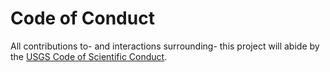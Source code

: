 Code of Conduct
===============

All contributions to- and interactions surrounding- this project will abide by
the [USGS Code of Scientific Conduct][1].



[1]: https://www.usgs.gov/about/organization/science-support/science-quality-and-integrity/code-scientific-conduct
